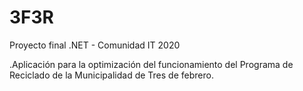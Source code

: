 # 3F3R
Proyecto final .NET - Comunidad IT 2020 

.Aplicación para la optimización del funcionamiento del Programa de Reciclado de la Municipalidad de Tres de febrero.
